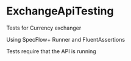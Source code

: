 # ExchangeApiTesting

Tests for Currency exchanger

Using SpecFlow+ Runner and FluentAssertions

Tests require that the API is running
